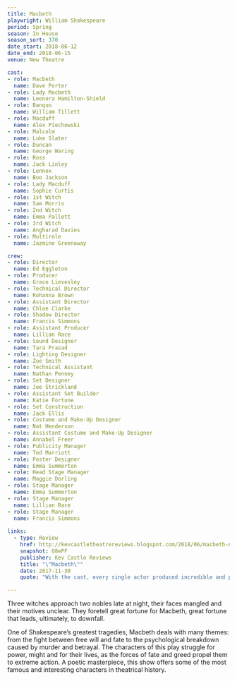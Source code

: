 ```yaml
---
title: Macbeth
playwright: William Shakespeare
period: Spring
season: In House
season_sort: 370
date_start: 2018-06-12
date_end: 2018-06-15
venue: New Theatre

cast:
- role: Macbeth
  name: Dave Porter
- role: Lady Macbeth
  name: Leonora Hamilton-Shield
- role: Banquo
  name: William Tillett
- role: Macduff
  name: Alex Piechowski
- role: Malcolm
  name: Luke Slater
- role: Duncan
  name: George Waring
- role: Ross
  name: Jack Linley
- role: Lennox
  name: Boo Jackson
- role: Lady Macduff
  name: Sophie Curtis
- role: 1st Witch
  name: Sam Morris
- role: 2nd Witch
  name: Emma Pallett
- role: 3rd Witch
  name: Angharad Davies
- role: Multirole
  name: Jazmine Greenaway

crew:
- role: Director
  name: Ed Eggleton
- role: Producer
  name: Grace Lievesley
- role: Technical Director
  name: Rohanna Brown
- role: Assistant Director
  name: Chloe Clarke
- role: Shadow Director
  name: Francis Simmons
- role: Assistant Producer
  name: Lillian Race
- role: Sound Designer
  name: Tara Prasad
- role: Lighting Designer
  name: Zoe Smith
- role: Technical Assistant
  name: Nathan Penney
- role: Set Designer
  name: Joe Strickland
- role: Assistant Set Builder
  name: Katie Fortune
- role: Set Construction
  name: Jack Ellis
- role: Costume and Make-Up Designer
  name: Nat Henderson
- role: Assistant Costume and Make-Up Designer
  name: Annabel Freer
- role: Publicity Manager
  name: Ted Marriott
- role: Poster Designer
  name: Emma Summerton
- role: Head Stage Manager
  name: Maggie Dorling
- role: Stage Manager
  name: Emma Summerton
- role: Stage Manager
  name: Lillian Race
- role: Stage Manager
  name: Francis Simmons
  
links:
  - type: Review
    href: http://kevcastletheatrereviews.blogspot.com/2018/06/macbeth-nottingham-new-theatre.html
    snapshot: O8ePF
    publisher: Kev Castle Reviews
    title: "\"Macbeth\""
    date: 2017-11-30
    quote: "With the cast, every single actor produced incredible and powerful performances, and you know when you feel so comfortable with a cast that you just sit back and watch; that's what I felt."

---
```


Three witches approach two nobles late at night, their faces mangled and their motives unclear. They foretell great fortune for Macbeth, great fortune that leads, ultimately, to downfall.

One of Shakespeare’s greatest tragedies, Macbeth deals with many themes: from the fight between free will and fate to the psychological breakdown caused by murder and betrayal. The characters of this play struggle for power, might and for their lives, as the forces of fate and greed propel them to extreme action. A poetic masterpiece, this show offers some of the most famous and interesting characters in theatrical history.
